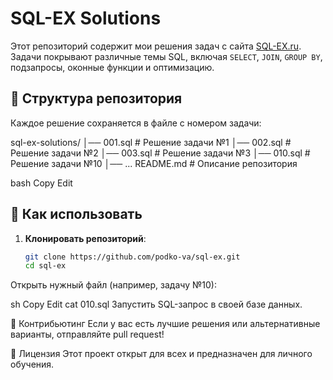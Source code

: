 # SQL-EX Solutions

Этот репозиторий содержит мои решения задач с сайта [SQL-EX.ru](https://www.sql-ex.ru/).  
Задачи покрывают различные темы SQL, включая `SELECT`, `JOIN`, `GROUP BY`, подзапросы, оконные функции и оптимизацию.

## 📂 Структура репозитория

Каждое решение сохраняется в файле с номером задачи:

sql-ex-solutions/ 
   │── 001.sql # Решение задачи №1 
   │── 002.sql # Решение задачи №2 
   │── 003.sql # Решение задачи №3 
   │── 010.sql # Решение задачи №10 
   │── ... 
README.md # Описание репозитория

bash
Copy
Edit

## 🚀 Как использовать

1. **Клонировать репозиторий**:  
   ```sh
   git clone https://github.com/podko-va/sql-ex.git
   cd sql-ex
Открыть нужный файл (например, задачу №10):

sh
Copy
Edit
cat 010.sql
Запустить SQL-запрос в своей базе данных.

🤝 Контрибьютинг
Если у вас есть лучшие решения или альтернативные варианты, отправляйте pull request!

📜 Лицензия
Этот проект открыт для всех и предназначен для личного обучения.
